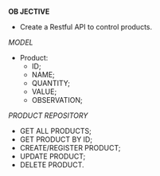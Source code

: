 **OB JECTIVE**
- Create a Restful API to control products.

*MODEL*
- Product:
  - ID;
  - NAME;
  - QUANTITY;
  - VALUE;
  - OBSERVATION;

*PRODUCT REPOSITORY*
- GET ALL PRODUCTS;
- GET PRODUCT BY ID;
- CREATE/REGISTER PRODUCT;
- UPDATE PRODUCT;
- DELETE PRODUCT.